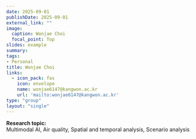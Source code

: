 ```yaml
---
date: 2025-09-01
publishDate: 2025-09-01
external_link: ""
image:
  caption: Wonjae Choi
  focal_point: Top
slides: example
summary:
tags:
- Personal
title: Wonjae Choi
links:
  - icon_pack: fas
    icon: envelope
    name: wonjae6147@kangwon.ac.kr
    url: 'mailto:wonjae6147@kangwon.ac.kr'
type: "group"
layout: "single"
---
```


**Research topic:**  
Multimodal AI, Air quality, Spatial and temporal analysis, Scenario analysis
